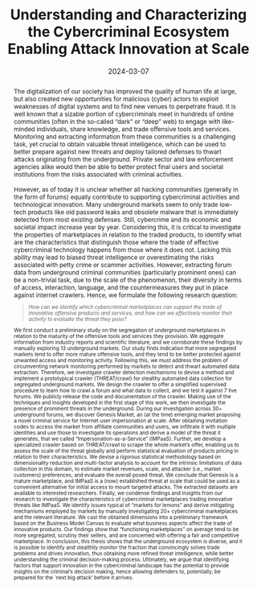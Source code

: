 ---
title: "Understanding and Characterizing the Cybercriminal Ecosystem Enabling Attack Innovation at Scale"
collection: publications
permalink: /publication/2024-03-07-thesis
thesis: True
date: 2024-03-07
venue: 'Eindhoven University of Technology'
open_access_link: "https://michelecampobasso.github.io/assets/papers/MC-final%20dissertation.pdf"
publisher_link: 'https://research.tue.nl/en/publications/understanding-and-characterizing-the-cybercriminal-ecosystem-enab'
slides: "https:///michelecampobasso.github.io/assets/slides/defense-presentation.pdf"
authors: 'Campobasso, M.'
abstract: "The digitalization of our society has improved the quality of human life at large, but also created new opportunities for malicious (cyber) actors to exploit weaknesses of digital systems and to find new venues to perpetrate fraud. It is well known that a sizable portion of cybercriminals meet in hundreds of online communities (often in the so-called “dark” or “deep” web) to engage with like-minded individuals, share knowledge, and trade offensive tools and services. Monitoring and extracting information from these communities is a challenging task, yet crucial to obtain valuable threat intelligence, which can be used to better prepare against new threats and deploy tailored defenses to thwart attacks originating from the underground. Private sector and law enforcement agencies alike would then be able to better protect final users and societal institutions from the risks associated with criminal activities.<br><br>

However, as of today it is unclear whether all hacking communities (generally in the form of forums) equally contribute to supporting cybercriminal activities and technological innovation. Many underground markets seem to only trade low-tech products like old password leaks and obsolete malware that is immediately detected from most existing defenses. Still, cybercrime and its economic and societal impact increase year by year. Considering this, it is critical to investigate the properties of marketplaces in relation to the traded products, to identify what are the characteristics that distinguish those where the trade of effective cybercriminal technology happens from those where it does not. Lacking this ability may lead to biased threat intelligence or overestimating the risks associated with petty crime or scammer activities. However, extracting forum data from underground criminal communities (particularly prominent ones) can be a non-trivial task, due to the scale of the phenomenon, their diversity in terms of access, interaction, language, and the countermeasures they put in place against internet crawlers. Hence, we formulate the following research question: 

	<blockquote style=\"font-size: 0.85em\"><i>How can we identify which cybercriminal marketplaces can support the trade of innovative offensive products and services, and how can we effectively monitor their activity to evaluate the threat they pose?</i></blockquote>

	<p style=\"font-size: 0.85em\">We first conduct a preliminary study on the segregation of underground marketplaces in relation to the maturity of the offensive tools and services they provision. We aggregate information from industry reports and scientific literature, and we corroborate these findings by manually exploring 13 underground markets. Our study finds indication that more segregated markets tend to offer more mature offensive tools, and they tend to be better protected against unwanted access and monitoring activity.  

Following this, we must address the problem of circumventing network monitoring performed by markets to detect and thwart automated data extraction. Therefore, we investigate crawler detection mechanisms to devise a method and implement a prototypical crawler (THREAT/crawl) for stealthy automated data collection for segregated underground markets. We design the crawler to offer a simplified supervised procedure to learn how to crawl a forum and what data to collect, and we test it against 7 live forums. We publicly release the code and documentation of the crawler. 

Making use of the techniques and insights developed in the first stage of this work, we then investigate the presence of prominent threats in the underground. During our investigation across 30+ underground forums, we discover Genesis Market, an (at the time) emerging market proposing a novel criminal service for Internet user impersonation at scale. After obtaining invitation codes to access the market from affiliate communities and users, we infiltrate it with multiple identities and use those to investigate its operations and derive a model of the threat it generates, that we called “Impersonation-as-a-Service” (IMPaaS). Further, we develop a specialized crawler based on THREAT/crawl to scrape the whole market’s offer, enabling us to assess the scale of the threat globally and perform statistical evaluation of products pricing in relation to their characteristics. We devise a rigorous statistical methodology based on dimensionality reduction and multi-factor analysis to account for the intrinsic limitations of data collection in this domain, to estimate market revenues, scale, and attacker (i.e., market customers) preferences, and evaluate the overall posed threat. We conclude that Genesis is a mature marketplace, and IMPaaS is a (now) established threat at scale that could be used as a convenient alternative for initial access to mount targeted attacks. The extracted datasets are available to interested researchers. 

Finally, we condense findings and insights from our research to investigate the characteristics of cybercriminal marketplaces trading innovative threats like IMPaaS. We identify issues typical of “markets for lemons” and derive mitigating mechanisms employed by markets by manually investigating 20+ cybercriminal marketplaces and the relevant literature. We cast the obtained dimensions into a preliminary framework based on the Business Model Canvas to evaluate what business aspects affect the trade of innovative products. Our findings show that “functioning marketplaces” on average tend to be more segregated, scrutiny their sellers, and are concerned with offering a fair and competitive marketplace.  

In conclusion, this thesis shows that the underground ecosystem is diverse, and it is possible to identify and stealthily monitor the fraction that convincingly solves trade problems and drives innovation, thus obtaining more refined threat intelligence, while better understanding the criminal decision-making process. Ultimately, we argue that identifying factors that support innovation in the cybercriminal landscape has the potential to provide insights on the criminal’s decision making, hence allowing defenders to, potentially, be prepared for the `next big attack’ before it arrives.</p>"
---
